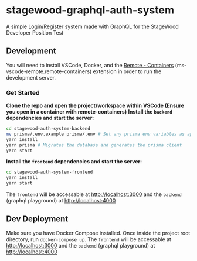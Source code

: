 # stagewood-graphql-auth-system
A simple Login/Register system made with GraphQL for the StageWood Developer Position Test

## Development
You will need to install VSCode, Docker, and the [Remote - Containers](https://marketplace.visualstudio.com/items?itemName=ms-vscode-remote.remote-containers) (ms-vscode-remote.remote-containers) extension in order to run the development server.
### Get Started
**Clone the repo and open the project/workspace within VSCode (Ensure you open in a container with remote-containers)**
**Install the `backend` dependencies and start the server:**
```sh
cd stagewood-auth-system-backend
mv prisma/.env.example prisma/.env # Set any prisma env variables as appropriate
yarn install
yarn prisma # Migrates the database and generates the prisma client
yarn start
```
**Install the `frontend` dependencies and start the server:**
```sh
cd stagewood-auth-system-frontend
yarn install
yarn start
```
The `frontend` will be accessable at [http://localhost:3000](http://localhost:3000) and the `backend` (graphql playground) at [http://localhost:4000](http://localhost:4000)
## Dev Deployment
Make sure you have Docker Compose installed. Once inside the project root directory, run `docker-compose up`.
The `frontend` will be accessable at [http://localhost:3000](http://localhost:3000) and the `backend` (graphql playground) at [http://localhost:4000](http://localhost:4000)